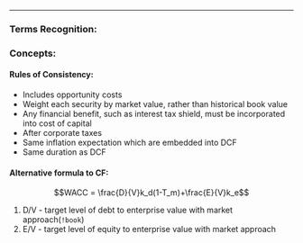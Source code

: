 ***
### Terms Recognition:

### Concepts:

#### Rules of Consistency:
- Includes opportunity costs
- Weight each security by market value, rather than historical book value 
- Any financial benefit, such as interest tax shield, must be incorporated into cost of capital 
- After corporate taxes
- Same inflation expectation which are embedded into DCF
- Same duration as DCF

#### Alternative formula to CF:
$$WACC = \frac{D}{V}k_d(1-T_m)+\frac{E}{V}k_e$$
1. D/V - target level of debt to enterprise value with market approach(`!book`)
2. E/V - target level of equity to enterprise value with market approach